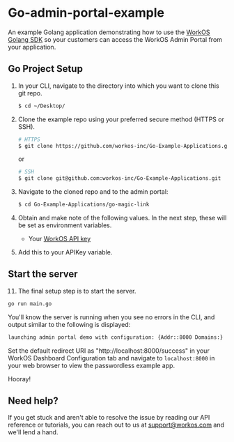 # Go-admin-portal-example
An example Golang application demonstrating how to use the [WorkOS Golang SDK](https://github.com/workos-inc/workos-go) so your customers can access the WorkOS Admin Portal from your application.


## Go Project Setup

1. In your CLI, navigate to the directory into which you want to clone this git repo.
   ```bash
   $ cd ~/Desktop/
   ```

2. Clone the example repo using your preferred secure method (HTTPS or SSH).
   ```bash
   # HTTPS
   $ git clone https://github.com/workos-inc/Go-Example-Applications.git
   ```

   or

   ```bash
   # SSH
   $ git clone git@github.com:workos-inc/Go-Example-Applications.git
   ```

3. Navigate to the cloned repo and to the admin portal:
   ```bash
   $ cd Go-Example-Applications/go-magic-link
   ```

4. Obtain and make note of the following values. In the next step, these will be set as environment variables.
   - Your [WorkOS API key](https://dashboard.workos.com/api-keys)

5. Add this to your APIKey variable.

## Start the server

11. The final setup step is to start the server.
   ```bash
   go run main.go
   ```

   You'll know the server is running when you see no errors in the CLI, and output similar to the following is displayed:

   ```bash
   launching admin portal demo with configuration: {Addr::8000 Domains:}
   ```
   
   Set the default redirect URI as "http://localhost:8000/success" in your WorkOS Dashboard Configuration tab and navigate to `localhost:8000` in your web browser to view the passwordless example app. 
   
   Hooray!

## Need help?

If you get stuck and aren't able to resolve the issue by reading our API reference or tutorials, you can reach out to us at support@workos.com and we'll lend a hand.
